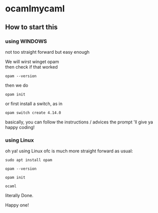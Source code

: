 # ocamlmycaml

  
## How to start this  

### using WINDOWS

not too straight forward but easy enough  

We will wirst winget opam  
then check if that worked 

```
opam --version
```
then we do  
```
opam init
```
or first install a switch, as in
```
opam switch create 4.14.0
```

basically, you can follow the instructions / advices the prompt 'll give ya  
happy coding!  

### using Linux  

oh ya! using Linux ofc is much more straight forward as usual:  

```
sudo apt install opam
```
```
opam --version
```
```
opam init
```
```
ocaml
```
literally Done.  

Happy one!
